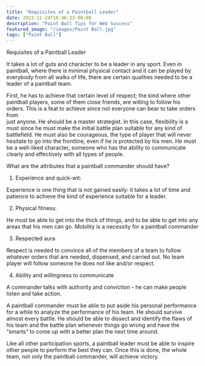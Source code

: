```yaml
---
title: "Requisites of a Paintball Leader"
date: 2023-11-24T10:46:23-08:00
description: "Paint Ball Tips for Web Success"
featured_image: "/images/Paint Ball.jpg"
tags: ["Paint Ball"]
---
```


Requisites of a Paintball Leader


It takes a lot of guts and character to be a leader in any sport. Even in paintball, where there is minimal physical contact and it can be played by everybody from all walks of life, there are certain qualities needed to be a leader of a paintball team. 

First, he has to achieve that certain level of respect; the kind where other paintball players, some of them close friends, are willing to follow his orders. This is a feat to achieve since not everyone can bear to take orders from  
just anyone. He should be a master strategist. In this case, flexibility is a must since he must make the initial battle plan suitable for any kind of battlefield. He must also be courageous, the type of player that will never hesitate to go into the frontline, even if he is protected by his men. He must be a well-liked character, someone who has the ability to communicate clearly and effectively with all types of people.

What are the attributes that a paintball commander should have?

1. Experience and quick-wit:

Experience is one thing that is not gained easily: it takes a lot of time and patience to achieve the kind of experience suitable for a leader. 

2. Physical fitness:

He must be able to get into the thick of things, and to be able to get into any areas that his men can go. Mobility is a necessity for a paintball commander

3. Respected aura

Respect is needed to convince all of the members of a team to follow whatever orders that are needed, dispensed, and carried out. No team player will follow someone he does not like and/or respect.

4. Ability and willingness to communicate

A commander talks with authority and conviction - he can make people listen and take action. 

A paintball commander must be able to put aside his personal performance for a while to analyze the performance of his team. He should survive almost every battle. He should be able to dissect and identify the flaws of his team and the battle plan whenever things go wrong and have the “smarts” to come up with a better plan the next time around.  


Like all other participation sports, a paintball leader must be able to inspire other people to perform the best they can.  Once this is done, the whole team, not only the paintball commander, will achieve victory.






